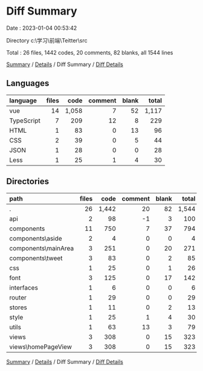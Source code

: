 # Diff Summary

Date : 2023-01-04 00:53:42

Directory c:\\学习\\前端\\Teitter\\src

Total : 26 files,  1442 codes, 20 comments, 82 blanks, all 1544 lines

[Summary](results.md) / [Details](details.md) / Diff Summary / [Diff Details](diff-details.md)

## Languages
| language | files | code | comment | blank | total |
| :--- | ---: | ---: | ---: | ---: | ---: |
| vue | 14 | 1,058 | 7 | 52 | 1,117 |
| TypeScript | 7 | 209 | 12 | 8 | 229 |
| HTML | 1 | 83 | 0 | 13 | 96 |
| CSS | 2 | 39 | 0 | 5 | 44 |
| JSON | 1 | 28 | 0 | 0 | 28 |
| Less | 1 | 25 | 1 | 4 | 30 |

## Directories
| path | files | code | comment | blank | total |
| :--- | ---: | ---: | ---: | ---: | ---: |
| . | 26 | 1,442 | 20 | 82 | 1,544 |
| api | 2 | 98 | -1 | 3 | 100 |
| components | 11 | 750 | 7 | 37 | 794 |
| components\\aside | 2 | 4 | 0 | 0 | 4 |
| components\\mainArea | 3 | 251 | 0 | 20 | 271 |
| components\\tweet | 3 | 83 | 0 | 2 | 85 |
| css | 1 | 25 | 0 | 1 | 26 |
| font | 3 | 125 | 0 | 17 | 142 |
| interfaces | 1 | 6 | 0 | 0 | 6 |
| router | 1 | 29 | 0 | 0 | 29 |
| stores | 1 | 11 | 0 | 2 | 13 |
| style | 1 | 25 | 1 | 4 | 30 |
| utils | 1 | 63 | 13 | 3 | 79 |
| views | 3 | 308 | 0 | 15 | 323 |
| views\\homePageView | 3 | 308 | 0 | 15 | 323 |

[Summary](results.md) / [Details](details.md) / Diff Summary / [Diff Details](diff-details.md)